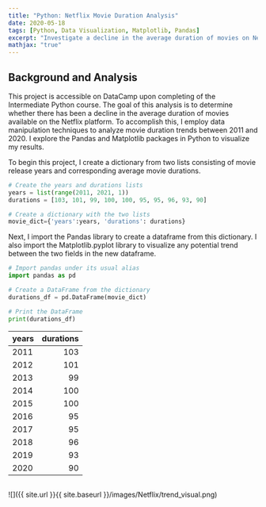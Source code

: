 ```yaml
---
title: "Python: Netflix Movie Duration Analysis"
date: 2020-05-18
tags: [Python, Data Visualization, Matplotlib, Pandas]
excerpt: "Investigate a decline in the average duration of movies on Netflix"
mathjax: "true"
---
```


## Background and Analysis

This project is accessible on DataCamp upon completing of the Intermediate Python course. The goal of this analysis is to determine whether there has been a decline in the average duration of movies available on the Netflix platform. To accomplish this, I employ data manipulation techniques to analyze movie duration trends between 2011 and 2020.
I explore the Pandas and Matplotlib packages in Python to visualize my results.

To begin this project, I create a dictionary from two lists consisting of movie release years and corresponding average movie durations.

```python
# Create the years and durations lists
years = list(range(2011, 2021, 1))
durations = [103, 101, 99, 100, 100, 95, 95, 96, 93, 90]

# Create a dictionary with the two lists
movie_dict={'years':years, 'durations': durations}
```

Next, I import the Pandas library to create a dataframe from this dictionary. I also import the Matplotlib.pyplot library to visualize any potential trend between the two fields in the new dataframe.

```python
# Import pandas under its usual alias
import pandas as pd

# Create a DataFrame from the dictionary
durations_df = pd.DataFrame(movie_dict)

# Print the DataFrame
print(durations_df)
```

| years | durations |
| :-- | --: |
| 2011 | 103 |
| 2012 | 101 |
| 2013 | 99 |
| 2014 | 100 |
| 2015 | 100 |
| 2016 | 95 |
| 2017 | 95 |
| 2018 | 96 |
| 2019 | 93 |
| 2020 | 90 |


```python

```
![]({{ site.url }}{{ site.baseurl }}/images/Netflix/trend_visual.png)<!-- -->







